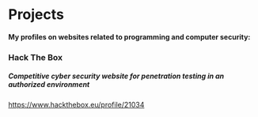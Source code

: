 # Projects
#### My profiles on websites related to programming and computer security:


### Hack The Box 
##### Competitive cyber security website for penetration testing in an authorized environment
https://www.hackthebox.eu/profile/21034
